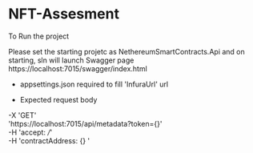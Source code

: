# NFT-Assesment

To Run the project

Please set the starting projetc as NethereumSmartContracts.Api and on starting, sln will launch Swagger page https://localhost:7015/swagger/index.html

- appsettings.json required to fill 'InfuraUrl' url

- Expected request body

-X 'GET' \
  'https://localhost:7015/api/metadata?token={}' \
  -H 'accept: */*' \
  -H 'contractAddress: {} '
